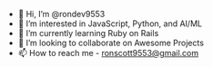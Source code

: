 - 👋 Hi, I’m @rondev9553
- 👀 I’m interested in JavaScript, Python, and AI/ML
- 🌱 I’m currently learning Ruby on Rails
- 💞️ I’m looking to collaborate on Awesome Projects
- 📫 How to reach me - ronscott9553@gmail.com

